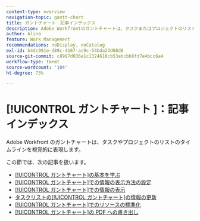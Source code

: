 ```yaml
---
content-type: overview
navigation-topic: gantt-chart
title: ガントチャート：記事インデックス
description: Adobe Workfrontのガントチャートは、タスクまたはプロジェクトのリストのタイムラインを視覚的に表現します。 [!UICONTROL ガント]チャートについては、次の記事を参照してください。
author: Alina
feature: Work Management
recommendations: noDisplay, noCatalog
exl-id: b4dc991e-d89c-4167-ac9c-54bda23d08d8
source-git-commit: c8987d036e1c1324618cb53ebcbb8fd7e4bcc6a4
workflow-type: tm+mt
source-wordcount: '104'
ht-degree: 73%

---
```


# [!UICONTROL  ガントチャート ]：記事インデックス

<!--Audited: 08/2025-->

Adobe Workfront のガントチャートは、タスクやプロジェクトのリストのタイムラインを視覚的に表現します。

この節では、次の記事を扱います。

* [[!UICONTROL ガントチャート]の基本を学ぶ ](../../../manage-work/gantt-chart/use-the-gantt-chart/get-started-with-gantt.md)
* [[!UICONTROL ガントチャート]での情報の表示方法の設定](../../../manage-work/gantt-chart/use-the-gantt-chart/configure-info-on-gantt-chart.md)
* [[!UICONTROL ガントチャート]での情報の表示](../../../manage-work/gantt-chart/use-the-gantt-chart/view-info-in-gantt.md)
* [タスクリストの[!UICONTROL ガントチャート]の情報の更新](../../../manage-work/gantt-chart/use-the-gantt-chart/update-info-task-list-gantt.md)
* [[!UICONTROL ガントチャート]でのリソースの標準化](../../../manage-work/gantt-chart/use-the-gantt-chart/level-resources-in-gantt.md)
* [[!UICONTROL ガントチャート]の PDF への書き出し](../../../manage-work/gantt-chart/use-the-gantt-chart/export-gantt-chart-to-pdf.md)
